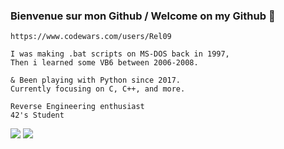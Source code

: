 ### Bienvenue sur mon Github / Welcome on my Github :fox_face:

```https://www.codewars.com/users/Rel09```
```
I was making .bat scripts on MS-DOS back in 1997,
Then i learned some VB6 between 2006-2008.

& Been playing with Python since 2017.
Currently focusing on C, C++, and more.

Reverse Engineering enthusiast
42's Student
```
 <img class="img" src="https://github-readme-stats.vercel.app/api/top-langs/?username=Rel09&text_color=000000&layout=default&bg_color=DEG,302c2c,454040,544f4f"/>
<img class="img" src="https://www.codewars.com/users/Rel09/badges/small" />


